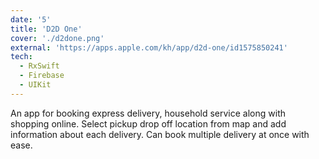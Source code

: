 ```yaml
---
date: '5'
title: 'D2D One'
cover: './d2done.png'
external: 'https://apps.apple.com/kh/app/d2d-one/id1575850241'
tech:
  - RxSwift
  - Firebase
  - UIKit
---
```


An app for booking express delivery, household service along with shopping online. Select pickup drop off location from map and add information about each delivery. Can book multiple delivery at once with ease.
